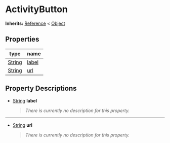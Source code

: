   
# ActivityButton
  
**Inherits:** [Reference](https://docs.godotengine.org/en/3.5/classes/class_reference.html) < [Object](https://docs.godotengine.org/en/3.5/classes/class_object.html)  
  
  
## Properties
  
| type                                                                    | name                     |
|-------------------------------------------------------------------------|--------------------------|
| [String](https://docs.godotengine.org/en/3.5/classes/class_string.html) | [label](#property-label) |
| [String](https://docs.godotengine.org/en/3.5/classes/class_string.html) | [url](#property-url)     |  
  
## Property Descriptions
  
- <a name="property-label"></a>[String](https://docs.godotengine.org/en/3.5/classes/class_string.html) **label**  
  
	> *There is currently no description for this property.*  
________________

- <a name="property-url"></a>[String](https://docs.godotengine.org/en/3.5/classes/class_string.html) **url**  
  
	> *There is currently no description for this property.*
  
